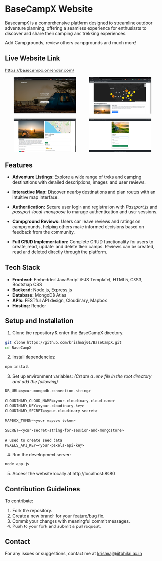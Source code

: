 # BaseCampX Website
BasecampX is a comprehensive platform designed to streamline outdoor adventure planning, offering a seamless experience for enthusiasts to discover and share their camping and trekking experiences.

Add Campgrounds, review others campgrounds and much more!

## Live Website Link
https://basecampx.onrender.com/

<div style="display: flex; align-items: center; justify-content: space-evenly; flex-wrap: wrap; gap: 1rem">
    <img src="./assets/screenshots/home-page.png" alt="BasecampX Home Page" style="width: 40%; height: auto;">
    <img src="./assets/screenshots/campgrounds-page.png" alt="BasecampX Campgrounds Page" style="width: 40%; height: auto;">
    <img src="./assets/screenshots/single-campground-page.png" alt="BasecampX Single Campground Page" style="width: 40%; height: auto;">
    <img src="./assets/screenshots/register-page.png" alt="BasecampX Register Page" style="width: 40%; height: auto;">
</div>

## Features
- **Adventure Listings:** Explore a wide range of treks and camping destinations with detailed descriptions, images, and user reviews.

- **Interactive Map:** Discover nearby destinations and plan routes with an intuitive map interface.

- **Authentication:** Secure user login and registration with *Passport.js* and *passport-local-mongoose* to manage authentication and user sessions.

- **Campground Reviews:** Users can leave reviews and ratings on campgrounds, helping others make informed decisions based on feedback from the community.

- **Full CRUD Implementation:** Complete CRUD functionality for users to create, read, update, and delete their camps. Reviews can be created, read and deleted directly through the platform.

## Tech Stack
- **Frontend:** Embedded JavaScript (EJS Template), HTML5, CSS3, Bootstrap CSS
- **Backend:** Node.js, Express.js
- **Database:** MongoDB Atlas
- **APIs:** RESTful API design, Cloudinary, Mapbox
- **Hosting:** Render

##  Setup and Installation
1. Clone the repository & enter the BaseCampX directory.
```bash
git clone https://github.com/krishnaj01/BaseCampX.git
cd BaseCampX
```
2. Install dependencies:
```bash
npm install
```
3. Set up environment variables:
*(Create a .env file in the root directory and add the following)*

```
DB_URL=<your-mongodb-connection-string>

CLOUDINARY_CLOUD_NAME=<your-cloudinary-cloud-name>
CLOUDINARY_KEY=<your-cloudinary-key>
CLOUDINARY_SECRET=<your-cloudinary-secret>

MAPBOX_TOKEN=<your-mapbox-token>

SECRET=<your-secret-string-for-session-and-mongostore>

# used to create seed data
PEXELS_API_KEY=<your-pexels-api-key>
```
4. Run the development server:
```bash
node app.js
```
5. Access the website locally at http://localhost:8080

## Contribution Guidelines
To contribute:
1. Fork the repository.
2. Create a new branch for your feature/bug fix.
3. Commit your changes with meaningful commit messages.
4. Push to your fork and submit a pull request.

## Contact
For any issues or suggestions, contact me at krishnaj@iitbhilai.ac.in